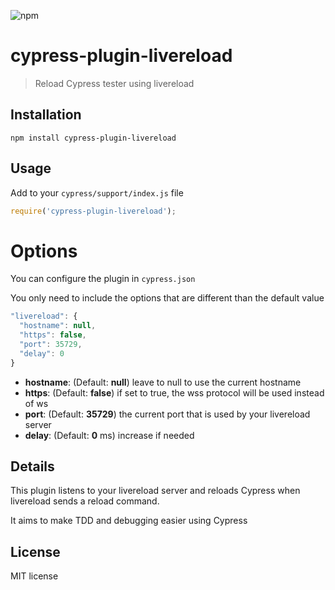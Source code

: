 ![npm](https://img.shields.io/npm/v/cypress-plugin-livereload)

# cypress-plugin-livereload

> Reload Cypress tester using livereload

## Installation

```shell
npm install cypress-plugin-livereload
```

## Usage

Add to your `cypress/support/index.js` file

```js
require('cypress-plugin-livereload');
```

# Options
You can configure the plugin in `cypress.json` 

You only need to include the options that are different than the default value

```javascript
"livereload": {
  "hostname": null,
  "https": false,
  "port": 35729,
  "delay": 0
}
```

- **hostname**: (Default: **null**) leave to null to use the current hostname
- **https**: (Default: **false**) if set to true, the wss protocol will be used instead of ws
- **port**: (Default: **35729**) the current port that is used by your livereload server
- **delay**: (Default: **0** ms) increase if needed

## Details

This plugin listens to your livereload server and reloads Cypress when livereload sends a reload command.
 
It aims to make TDD and debugging easier using Cypress 

## License

MIT license